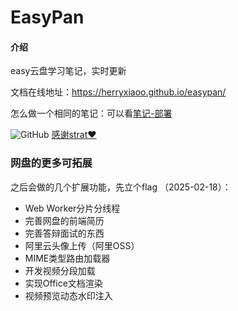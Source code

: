 # EasyPan

#### 介绍
easy云盘学习笔记，实时更新

文档在线地址：https://herryxiaoo.github.io/easypan/

  怎么做一个相同的笔记：可以看[笔记-部署](https://herryxiaoo.github.io/easypan/webDeploy.html)

 <img src="https://img.shields.io/badge/-GitHub-181717?logo=GitHub&logoColor=FFF" alt="GitHub" style="display: inline-block;" />&nbsp;[感谢strat❤️](https://github.com/HerryXiaoo/easypan)



 ### 网盘的更多可拓展

之后会做的几个扩展功能，先立个flag （2025-02-18）：

- Web Worker分片分线程
- 完善网盘的前端简历
- 完善答辩面试的东西
- 阿里云头像上传（阿里OSS）
- MIME类型路由加载器
- 开发视频分段加载
- 实现Office文档渲染
- 视频预览动态水印注入